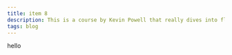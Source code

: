 ```yaml
---
title: item 8
description: This is a course by Kevin Powell that really dives into flexbox.
tags: blog
---
```


hello
